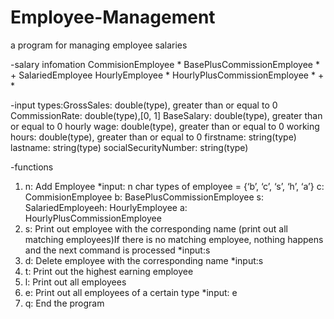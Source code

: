 # Employee-Management
a program for managing employee salaries

-salary infomation
CommisionEmployee
<GrossSales> * <CommissionRate>
BasePlusCommissionEmployee
<GrossSales> * <CommissionRate> + <BaseSalary>
SalariedEmployee
<BaseSalary>
HourlyEmployee
<hourly wage > * <working hours>
HourlyPlusCommissionEmployee
<GrossSales> * <CommissionRate> + <hourly wage > * <working hours>

-input types:GrossSales: double(type), greater than or equal to 0
CommissionRate: double(type),[0, 1]
BaseSalary: double(type), greater than or equal to 0
hourly wage: double(type), greater than or equal to 0
working hours: double(type), greater than or equal to 0
firstname: string(type)
lastname: string(type)
socialSecurityNumber: string(type)

-functions
1. n: Add Employee
*input: n <type of employee> <first name> <last name> <socialSecurityNumber> <salary information>
char types of employee = {‘b’, ‘c’, ‘s’, ‘h’, ‘a’}
c: CommisionEmployee
b: BasePlusCommissionEmployee
s: SalariedEmployeeh: HourlyEmployee
a: HourlyPlusCommissionEmployee
2. s: Print out employee with the corresponding name
(print out all matching employees)If there is no matching employee, nothing happens and the next command is processed
*input:s <firstname> <lastname>
3. d: Delete employee with the corresponding name
*input:s <firstname> <lastname>
4. t: Print out the highest earning employee
5. l: Print out all employees
8. e: Print out all employees of a certain type
*input: e <type of employee>
7. q: End the program
